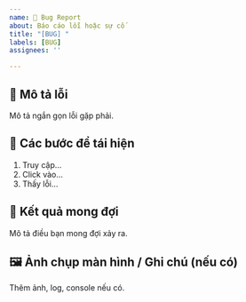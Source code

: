 ```yaml
---
name: 🐞 Bug Report
about: Báo cáo lỗi hoặc sự cố
title: "[BUG] "
labels: [BUG]
assignees: ''

---
```


## 🐛 Mô tả lỗi
Mô tả ngắn gọn lỗi gặp phải.

## 🔁 Các bước để tái hiện
1. Truy cập...
2. Click vào...
3. Thấy lỗi...

## 🧪 Kết quả mong đợi
Mô tả điều bạn mong đợi xảy ra.

## 🖼️ Ảnh chụp màn hình / Ghi chú (nếu có)
Thêm ảnh, log, console nếu có.
